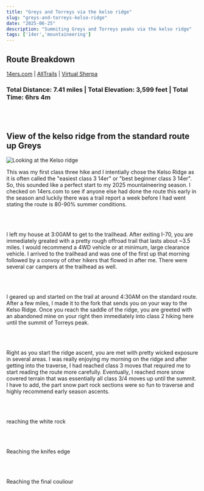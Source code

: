 ```yaml
---
title: "Greys and Torreys via the kelso ridge"
slug: "greys-and-torreys-kelso-ridge"
date: "2025-06-25"
description: "Summiting Greys and Torreys peaks via the kelso ridge"
tags: ['14er','mountaineering']
---
```

##  Route Breakdown
[14ers.com](https://www.14ers.com/route.php?route=torr4)  |  [AllTrails](https://www.14ers.com/route.php?route=torr4)  |  [Virtual Sherpa](https://www.14ers.com/route.php?route=torr4)

### Total Distance: 7.41 miles  |  Total Elevation: 3,599 feet  |  Total Time: 6hrs 4m  

<br></br>

## View of the kelso ridge from the standard route up Greys
![Looking at the Kelso ridge]( /images/mountaineering/greys-and-torreys-kelso-ridge/kelso-ridge-from-standard-route-going-down-greys.jpg )

This was my first class three hike and I intentially chose the Kelso Ridge as it is often called the "easiest class 3 14er" or "best beginner class 3 14er". So, this sounded like a perfect start to my 2025 mountaineering season.
I checked on 14ers.com to see if anyone else had done the route this early in the season and luckily there was a trail report a week before I had went stating the route is 80-90% summer conditions.

<br></br>

I left my house at 3:00AM to get to the trailhead. After exiting I-70, you are immediately greated with a pretty rough offroad trail that lasts about ~3.5 miles. I would recommend a 4WD vehicle or at minimum, large clearance vehicle.
I arrived to the trailhead and was one of the first up that morning followed by a convoy of other hikers that flowed in after me. There were several car campers at the trailhead as well. 

<br></br>

I geared up and started on the trail at around 4:30AM on the standard route. After a few miles, I made it to the fork that sends you on your way to the Kelso Ridge.
Once you reach the saddle of the ridge, you are greeted with an abandoned mine on your right then immediately into class 2 hiking here until the summit of Torreys peak.

<br></br>

Right as you start the ridge ascent, you are met with pretty wicked exposure in several areas. I was really enjoying my morning on the ridge and after getting into the traverse, I had reached class 3 moves that required me to start reading the route more carefully.
Eventually, I reached more snow covered terrain that was essentially all class 3/4 moves up until the summit. I have to add, the part snow part rock sections were so fun to traverse and highly recommend early season ascents.

<br></br>

reaching the white rock

<br></br> 

Reaching the knifes edge

<br></br> 

Reaching the final couliour
